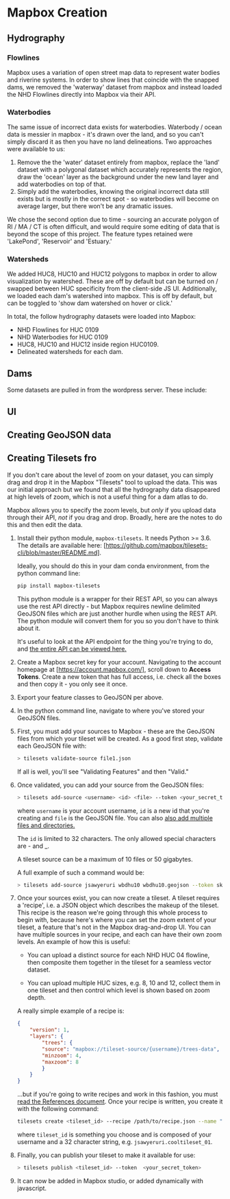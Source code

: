 # Mapbox Creation

## Hydrography

### Flowlines

Mapbox uses a variation of open street map data to represent water bodies and riverine systems. In order to show lines that coincide with the snapped dams, we removed the 'waterway' dataset from mapbox and instead loaded the NHD Flowlines directly into Mapbox via their API.

### Waterbodies

The same issue of incorrect data exists for waterbodies. Waterbody / ocean data is messier in mapbox - it's drawn over the land, and so you can't simply discard it as then you have no land delineations. Two approaches were available to us:

1. Remove the the 'water' dataset entirely from mapbox, replace the 'land' dataset with a polygonal dataset which accurately represents the region, draw the 'ocean' layer as the background under the new land layer and add waterbodies on top of that.
2. Simply add the waterbodies, knowing the original incorrect data still exists but is mostly in the correct spot - so waterbodies will become on average larger, but there won't be any dramatic issues.

We chose the second option due to time - sourcing an accurate polygon of RI / MA / CT is often difficult, and would require some editing of data that is beyond the scope of this project. The feature types retained were 'LakePond', 'Reservoir' and 'Estuary.'

### Watersheds

We added HUC8, HUC10 and HUC12 polygons to mapbox in order to allow visualization by watershed. These are off by default but can be turned on / swapped between HUC specificity from the client-side JS UI. Additionally, we loaded each dam's watershed into mapbox. This is off by default, but can be toggled to 'show dam watershed on hover or click.'

In total, the follow hydrography datasets were loaded into Mapbox:

- NHD Flowlines for HUC 0109
- NHD Waterbodies for HUC 0109
- HUC8, HUC10 and HUC12 inside region HUC0109.
- Delineated watersheds for each dam.

## Dams

Some datasets are pulled in from the wordpress server. These include:

## UI

## Creating GeoJSON data

## Creating Tilesets fro

If you don't care about the level of zoom on your dataset, you can simply drag
and drop it in the Mapbox "Tilesets" tool to upload the data. This was our initial
approach but we found that all the hydrography data disappeared at high levels
of zoom, which is not a useful thing for a dam atlas to do.

Mapbox allows you to specify the zoom levels, but _only_ if you upload data
through their API, _not_ if you drag and drop. Broadly, here are the notes to do
this and then edit the data.

1. Install their python module, `mapbox-tilesets`. It needs Python >= 3.6. The
    details are available here: [https://github.com/mapbox/tilesets-cli/blob/master/README.md].

    Ideally, you should do this in your dam conda environment, from the python
    command line:

    ```bash
    pip install mapbox-tilesets
    ```

    This python module is a wrapper for their REST API, so you can always use
    the rest API directly - but Mapbox requires newline delimited GeoJSON files
    which are just another hurdle when using the REST API. The python module
    will convert them for you so you don't have to think about it.

    It's useful to look at the API endpoint for the thing you're trying to do,
    and [the entire API can be viewed here.][2]

2. Create a Mapbox secret key for your account. Navigating to the account homepage
    at [https://account.mapbox.com/], scroll down to **Access Tokens**. Create a new
    token that has full access, i.e. check all the boxes and then copy it - you only
    see it once.

3. Export your feature classes to GeoJSON per above.

4. In the python command line, navigate to where you've stored your GeoJSON files.

5. First, you must add your sources to Mapbox - these are the GeoJSON files from
    which your tileset will be created. As a good first step, validate each
    GeoJSON file with:

    ```bash
    > tilesets validate-source file1.json
    ```

    If all is well, you'll see "Validating Features" and then "Valid."

6. Once validated, you can add your source from the GeoJSON files:

    ```bash
    > tilesets add-source <username> <id> <file> --token <your_secret_token>
    ```

    where `username` is your account username, `id` is a new id that you're
    creating and `file` is the GeoJSON file. You can also [also add multiple files and directories.][1]

    The `id` is limited to 32 characters. The only allowed special characters are - and _.

    A tileset source can be a maximum of 10 files or 50 gigabytes.

    A full example of such a command would be:

    ```bash
    > tilesets add-source jsawyeruri wbdhu10 wbdhu10.geojson --token sk.ey3t2bkj23hkhwefkwdf98983...
    ```

7. Once your sources exist, you can now create a tileset. A tileset requires a
    'recipe', i.e. a JSON object which describes the makeup of the tileset. This
    recipe is the reason we're going through this whole process to begin with,
    because here's where you can set the zoom extent of your tileset, a feature
    that's not in the Mapbox drag-and-drop UI. You can have multiple sources in
    your recipe, and each can have their own zoom  levels. An example of
    how this is useful:

    - You can upload a distinct source for each NHD HUC 04 flowline, then composite
        them together in the tileset for a seamless vector dataset.

    - You can upload multiple HUC sizes, e.g. 8, 10 and 12, collect them in one
        tileset and then control which level is shown based on zoom depth.

    A really simple example of a recipe is:

    ```json
    {
        "version": 1,
        "layers": {
            "trees": {
            "source": "mapbox://tileset-source/{username}/trees-data",
            "minzoom": 4,
            "maxzoom": 8
            }
        }
    }
    ```

    ...but if you're going to write recipes and work in this fashion,
    you must [read the References document][3]. Once your recipe is written, you
    create it with the following command:

    ```bash
    tilesets create <tileset_id> --recipe /path/to/recipe.json --name "My neat tileset"
    ```

    where `tileset_id` is something you choose and is composed of your username
    and a 32 character string, e.g. `jsawyeruri.cooltileset_01`.

8. Finally, you can publish your tileset to make it available for use:

    ```bash
    > tilesets publish <tileset_id> --token  <your_secret_token>
    ```

9. It can now be added in Mapbox studio, or added dynamically with javascript.

[1]: (https://github.com/mapbox/tilesets-cli/blob/master/README.md#add-source)
[2]: (https://docs.mapbox.com/api/maps/#tilesets)
[3]: (https://docs.mapbox.com/help/troubleshooting/tileset-recipe-reference/)
